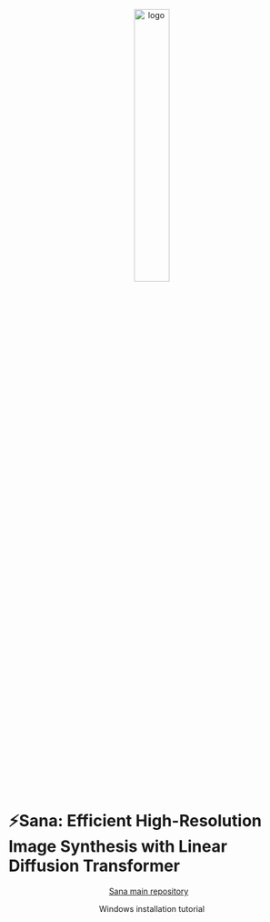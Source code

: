 <p align="center" style="border-radius: 10px">
  <img src="asset/logo.png" width="35%" alt="logo"/>
</p>

# ⚡️Sana: Efficient High-Resolution Image Synthesis with Linear Diffusion Transformer

<div align="center">
  <a href="https://github.com/NVlabs/Sana">Sana main repository</a> &ensp;
</div>

<p align="center" border-raduis="10px">
  Windows installation tutorial
</p>
